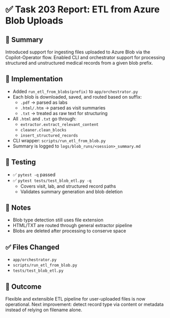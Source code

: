 # ✅ Task 203 Report: ETL from Azure Blob Uploads

## 📄 Summary
Introduced support for ingesting files uploaded to Azure Blob via the Copilot-Operator flow. Enabled CLI and orchestrator support for processing structured and unstructured medical records from a given blob prefix.

## 🔧 Implementation
- Added `run_etl_from_blobs(prefix)` to `app/orchestrator.py`
- Each blob is downloaded, saved, and routed based on suffix:
  - `.pdf` → parsed as labs
  - `.html/.htm` → parsed as visit summaries
  - `.txt` → treated as raw text for structuring
- All `.html` and `.txt` go through:
  - `extractor.extract_relevant_content`
  - `cleaner.clean_blocks`
  - `insert_structured_records`
- CLI wrapper: `scripts/run_etl_from_blob.py`
- Summary is logged to `logs/blob_runs/<session>_summary.md`

## 🧪 Testing
- ✅ `pytest -q` passed
- ✅ `pytest tests/test_blob_etl.py -q`
  - Covers visit, lab, and structured record paths
  - Validates summary generation and blob deletion

## 📌 Notes
- Blob type detection still uses file extension
- HTML/TXT are routed through general extractor pipeline
- Blobs are deleted after processing to conserve space

## ✅ Files Changed
- `app/orchestrator.py`
- `scripts/run_etl_from_blob.py`
- `tests/test_blob_etl.py`

## 🏁 Outcome
Flexible and extensible ETL pipeline for user-uploaded files is now operational. Next improvement: detect record type via content or metadata instead of relying on filename alone.
